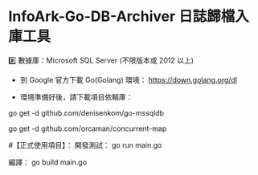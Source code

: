 # InfoArk-Go-DB-Archiver 日誌歸檔入庫工具
#️⃣ 數據庫：Microsoft SQL Server (不限版本或 2012 以上)

- 到 Google 官方下載 Go(Golang) 環境：
https://down.golang.org/dl

- 環境準備好後，請下載項目依賴庫：

go get -d github.com/denisenkom/go-mssqldb

go get -d github.com/orcaman/concurrent-map

#【正式使用項目】：
開發測試：
go run main.go

編譯：
go build main.go

